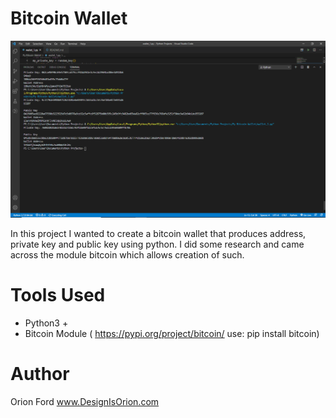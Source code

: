 # Bitcoin Wallet 

<img src="https://github.com/DesignisOrion/Bitcoin-Wallet-/blob/main/img/Et1YcFoWYAE5qQI.png">

In this project I wanted to create a bitcoin wallet that produces address, private key and public key using python. I did some research and came across the module bitcoin which allows creation of such.


# Tools Used
- Python3 +
- Bitcoin Module ( https://pypi.org/project/bitcoin/ use: pip install bitcoin)


# Author
Orion Ford
www.DesignIsOrion.com

